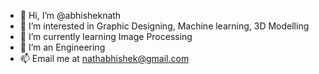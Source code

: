 - 👋 Hi, I’m @abhisheknath
- 👀 I’m interested in Graphic Designing, Machine learning, 3D Modelling
- 🌱 I’m currently learning Image Processing
- 💞️ I’m an Engineering
- 📫 Email me at nathabhishek@gmail.com
